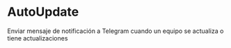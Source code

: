 # AutoUpdate
Enviar mensaje de notificación a Telegram cuando un equipo se actualiza o tiene actualizaciones
